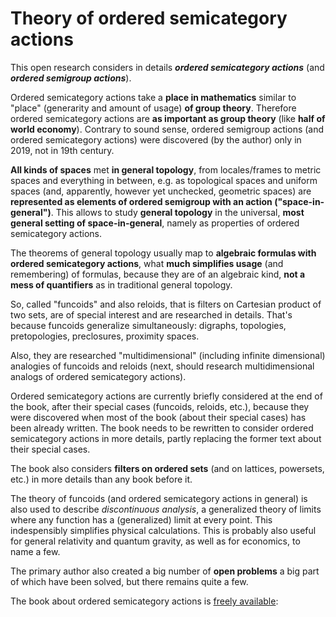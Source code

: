 # Theory of ordered semicategory actions

This open research considers in details **_ordered semicategory actions_** (and **_ordered semigroup actions_**).

Ordered semicategory actions take a **place in mathematics** similar to "place" (generarity and amount of usage) **of group theory**. Therefore ordered semicategory actions are **as important as group theory** (like **half of world economy**). Contrary to sound sense, ordered semigroup actions (and ordered semicategory actions) were discovered (by the author) only in 2019, not in 19th century.

**All kinds of spaces** met **in general topology**, from locales/frames to metric spaces and everything in between, e.g. as topological spaces and uniform spaces (and, apparently, however yet unchecked, geometric spaces) are **represented as elements of ordered semigroup with an action ("space-in-general")**. This allows to study **general topology** in the universal, **most general setting of space-in-general**, namely as properties of ordered semicategory actions.

The theorems of general topology usually map to **algebraic formulas with ordered semicategory actions**, what **much simplifies usage** (and remembering) of formulas, because they are of an algebraic kind, **not a mess of quantifiers** as in traditional general topology.

So, called "funcoids" and also reloids, that is filters on Cartesian product of two sets, are of special interest and are researched in details. That's because funcoids generalize simultaneously: digraphs, topologies, pretopologies, preclosures, proximity spaces.

Also, they are researched "multidimensional" (including infinite dimensional) analogies of funcoids and reloids (next, should research multidimensional analogs of ordered semicategory actions).

Ordered semicategory actions are currently briefly considered at the end of the book, after their special cases (funcoids, reloids, etc.), because they were discovered when most of the book (about their special cases) has been already written. The book needs to be rewritten to consider ordered semicategory actions in more details, partly replacing the former text about their special cases.

The book also considers **filters on ordered sets** (and on lattices, powersets, etc.) in more details than any book before it.

The theory of funcoids (and ordered semicategory actions in general) is also used to describe _discontinuous analysis_, a generalized theory of limits where any function has a (generalized) limit at every point. This indespensibly simplifies physical calculations. This is probably also useful for general relativity and quantum gravity, as well as for economics, to name a few.

The primary author also created a big number of **open problems** a big part of which have been solved, but there remains quite a few.

The book about ordered semicategory actions is [freely available](https://math.portonvictor.org/binaries/volume-1.pdf): 
